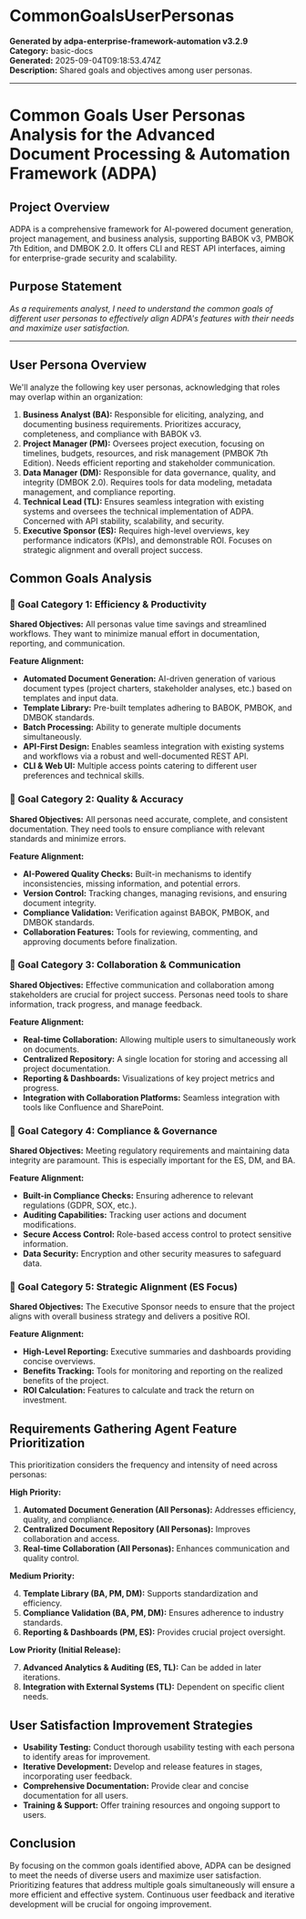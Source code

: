 # CommonGoalsUserPersonas

**Generated by adpa-enterprise-framework-automation v3.2.9**  
**Category:** basic-docs  
**Generated:** 2025-09-04T09:18:53.474Z  
**Description:** Shared goals and objectives among user personas.

---

# Common Goals User Personas Analysis for the Advanced Document Processing & Automation Framework (ADPA)

## Project Overview

ADPA is a comprehensive framework for AI-powered document generation, project management, and business analysis, supporting BABOK v3, PMBOK 7th Edition, and DMBOK 2.0.  It offers CLI and REST API interfaces, aiming for enterprise-grade security and scalability.

## Purpose Statement

*As a requirements analyst, I need to understand the common goals of different user personas to effectively align ADPA's features with their needs and maximize user satisfaction.*

---

## User Persona Overview

We'll analyze the following key user personas, acknowledging that roles may overlap within an organization:

1. **Business Analyst (BA):** Responsible for eliciting, analyzing, and documenting business requirements.  Prioritizes accuracy, completeness, and compliance with BABOK v3.
2. **Project Manager (PM):** Oversees project execution, focusing on timelines, budgets, resources, and risk management (PMBOK 7th Edition). Needs efficient reporting and stakeholder communication.
3. **Data Manager (DM):** Responsible for data governance, quality, and integrity (DMBOK 2.0). Requires tools for data modeling, metadata management, and compliance reporting.
4. **Technical Lead (TL):** Ensures seamless integration with existing systems and oversees the technical implementation of ADPA.  Concerned with API stability, scalability, and security.
5. **Executive Sponsor (ES):**  Requires high-level overviews, key performance indicators (KPIs), and demonstrable ROI.  Focuses on strategic alignment and overall project success.


## Common Goals Analysis

### 🎯 Goal Category 1: Efficiency & Productivity

**Shared Objectives:** All personas value time savings and streamlined workflows.  They want to minimize manual effort in documentation, reporting, and communication.

**Feature Alignment:**
* **Automated Document Generation:** AI-driven generation of various document types (project charters, stakeholder analyses, etc.) based on templates and input data.
* **Template Library:**  Pre-built templates adhering to BABOK, PMBOK, and DMBOK standards.
* **Batch Processing:** Ability to generate multiple documents simultaneously.
* **API-First Design:** Enables seamless integration with existing systems and workflows via a robust and well-documented REST API.
* **CLI & Web UI:**  Multiple access points catering to different user preferences and technical skills.

### 🎯 Goal Category 2:  Quality & Accuracy

**Shared Objectives:**  All personas need accurate, complete, and consistent documentation.  They need tools to ensure compliance with relevant standards and minimize errors.

**Feature Alignment:**
* **AI-Powered Quality Checks:**  Built-in mechanisms to identify inconsistencies, missing information, and potential errors.
* **Version Control:**  Tracking changes, managing revisions, and ensuring document integrity.
* **Compliance Validation:** Verification against BABOK, PMBOK, and DMBOK standards.
* **Collaboration Features:** Tools for reviewing, commenting, and approving documents before finalization.


### 🎯 Goal Category 3: Collaboration & Communication

**Shared Objectives:** Effective communication and collaboration among stakeholders are crucial for project success.  Personas need tools to share information, track progress, and manage feedback.

**Feature Alignment:**
* **Real-time Collaboration:**  Allowing multiple users to simultaneously work on documents.
* **Centralized Repository:**  A single location for storing and accessing all project documentation.
* **Reporting & Dashboards:**  Visualizations of key project metrics and progress.
* **Integration with Collaboration Platforms:**  Seamless integration with tools like Confluence and SharePoint.


### 🎯 Goal Category 4:  Compliance & Governance

**Shared Objectives:**  Meeting regulatory requirements and maintaining data integrity are paramount.  This is especially important for the ES, DM, and BA.

**Feature Alignment:**
* **Built-in Compliance Checks:**  Ensuring adherence to relevant regulations (GDPR, SOX, etc.).
* **Auditing Capabilities:**  Tracking user actions and document modifications.
* **Secure Access Control:**  Role-based access control to protect sensitive information.
* **Data Security:**  Encryption and other security measures to safeguard data.


### 🎯 Goal Category 5:  Strategic Alignment (ES Focus)

**Shared Objectives:**  The Executive Sponsor needs to ensure that the project aligns with overall business strategy and delivers a positive ROI.

**Feature Alignment:**
* **High-Level Reporting:**  Executive summaries and dashboards providing concise overviews.
* **Benefits Tracking:**  Tools for monitoring and reporting on the realized benefits of the project.
* **ROI Calculation:**  Features to calculate and track the return on investment.


## Requirements Gathering Agent Feature Prioritization

This prioritization considers the frequency and intensity of need across personas:

**High Priority:**

1. **Automated Document Generation (All Personas):** Addresses efficiency, quality, and compliance.
2. **Centralized Document Repository (All Personas):** Improves collaboration and access.
3. **Real-time Collaboration (All Personas):** Enhances communication and quality control.

**Medium Priority:**

4. **Template Library (BA, PM, DM):**  Supports standardization and efficiency.
5. **Compliance Validation (BA, PM, DM):**  Ensures adherence to industry standards.
6. **Reporting & Dashboards (PM, ES):** Provides crucial project oversight.

**Low Priority (Initial Release):**

7. **Advanced Analytics & Auditing (ES, TL):** Can be added in later iterations.
8. **Integration with External Systems (TL):** Dependent on specific client needs.


## User Satisfaction Improvement Strategies

* **Usability Testing:**  Conduct thorough usability testing with each persona to identify areas for improvement.
* **Iterative Development:**  Develop and release features in stages, incorporating user feedback.
* **Comprehensive Documentation:**  Provide clear and concise documentation for all users.
* **Training & Support:**  Offer training resources and ongoing support to users.


## Conclusion

By focusing on the common goals identified above, ADPA can be designed to meet the needs of diverse users and maximize user satisfaction.  Prioritizing features that address multiple goals simultaneously will ensure a more efficient and effective system.  Continuous user feedback and iterative development will be crucial for ongoing improvement.
